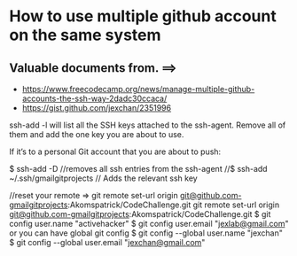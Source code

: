 # How to use multiple github account on the same system

## Valuable documents from. ==>

- https://www.freecodecamp.org/news/manage-multiple-github-accounts-the-ssh-way-2dadc30ccaca/
- https://gist.github.com/jexchan/2351996

ssh-add -l will list all the SSH keys attached to the ssh-agent. Remove all of them and add the one key you are about to use.

If it’s to a personal Git account that you are about to push:

$ ssh-add -D //removes all ssh entries from the ssh-agent
//$ ssh-add ~/.ssh/gmailgitprojects // Adds the relevant ssh key

//reset your remote => git remote set-url origin git@github.com-gmailgitprojects:Akomspatrick/CodeChallenge.git
 git remote set-url origin git@github.com-gmailgitprojects:Akomspatrick/CodeChallenge.git
$ git config user.name "activehacker"
$ git config user.email "jexlab@gmail.com" 
or you can have global git config $ git config --global user.name "jexchan" $ git config --global user.email "jexchan@gmail.com"